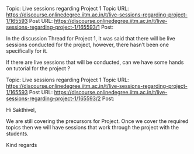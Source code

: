 Topic: Live sessions regarding Project 1
Topic URL: https://discourse.onlinedegree.iitm.ac.in/t/live-sessions-regarding-project-1/165593
Post URL: https://discourse.onlinedegree.iitm.ac.in/t/live-sessions-regarding-project-1/165593/1
Post: <p>In the discussion Thread for Project 1, it was said that there will be live sessions conducted for the project, however, there hasn’t been one specifically for it.</p>
<p>If there are live sessions that will be conducted, can we have some hands on tutorial for the project ?</p>

Topic: Live sessions regarding Project 1
Topic URL: https://discourse.onlinedegree.iitm.ac.in/t/live-sessions-regarding-project-1/165593
Post URL: https://discourse.onlinedegree.iitm.ac.in/t/live-sessions-regarding-project-1/165593/2
Post: <p>Hi Sakthivel,</p>
<p>We are still covering the precursors for Project. Once we cover the required topics then we will have sessions that work through the project with the students.</p>
<p>Kind regards</p>
